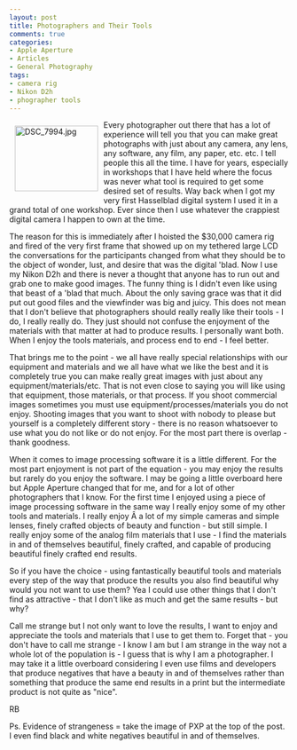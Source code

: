 ```yaml
---
layout: post
title: Photographers and Their Tools
comments: true
categories:
- Apple Aperture
- Articles
- General Photography
tags:
- camera rig
- Nikon D2h
- phographer tools
---
```

<a rel="lightbox" href="/wp-content/uploads/2009/11/DSC_7994.jpg"><img title="DSC_7994.jpg" src="/wp-content/uploads/2009/11/.thumbs/.DSC_7994.jpg" border="0" alt="DSC_7994.jpg" hspace="10" vspace="10" width="150" height="118" align="left" /></a>Every photographer out there that has a lot of experience will tell you that you can make great photographs with just about any camera, any lens, any software, any film, any paper, etc. etc. I tell people this all the time. I have for years, especially in workshops that I have held where the focus was never what tool is required to get some desired set of results. Way back when I got my very first Hasselblad digital system I used it in a grand total of one workshop. Ever since then I use whatever the crappiest digital camera I happen to own at the time.

The reason for this is immediately after I hoisted the $30,000 camera rig and fired of the very first frame that showed up on my tethered large LCD the conversations for the participants changed from what they should be to the object of wonder, lust, and desire that was the digital 'blad. Now I use my Nikon D2h and there is never a thought that anyone has to run out and grab one to make good images. The funny thing is I didn't even like using that beast of a 'blad that much. About the only saving grace was that it did put out good files and the viewfinder was big and juicy. This does not mean that I don't believe that photographers should really really like their tools - I do, I really really do. They just should not confuse the enjoyment of the materials with that matter at had to produce results. I personally want both. When I enjoy the tools materials, and process end to end - I feel better.

That brings me to the point - we all have really special relationships with our equipment and materials and we all have what we like the best and it is completely true you can make really great images with just about any equipment/materials/etc. That is not even close to saying you will like using that equipment, those materials, or that process. If you shoot commercial images sometimes you must use equipment/processes/materials you do not enjoy. Shooting images that you want to shoot with nobody to please but yourself is a completely different story - there is no reason whatsoever to use what you do not like or do not enjoy. For the most part there is overlap - thank goodness.

When it comes to image processing software it is a little different. For the most part enjoyment is not part of the equation - you may enjoy the results but rarely do you enjoy the software. I may be going a little overboard here but Apple Aperture changed that for me, and for a lot of other photographers that I know. For the first time I enjoyed using a piece of image processing software in the same way I really enjoy some of my other tools and materials. I really enjoy Â a lot of my simple cameras and simple lenses, finely crafted objects of beauty and function - but still simple. I really enjoy some of the analog film materials that I use - I find the materials in and of themselves beautiful, finely crafted, and capable of producing beautiful finely crafted end results.

So if you have the choice - using fantastically beautiful tools and materials every step of the way that produce the results you also find beautiful why would you not want to use them? Yea I could use other things that I don't find as attractive - that I don't like as much and get the same results - but why?

Call me strange but I not only want to love the results, I want to enjoy and appreciate the tools and materials that I use to get them to. Forget that - you don't have to call me strange - I know I am but I am strange in the way not a whole lot of the population is - I guess that is why I am a photographer. I may take it a little overboard considering I even use films and developers that produce negatives that have a beauty in and of themselves rather than something that produce the same end results in a print but the intermediate product is not quite as "nice".

RB

Ps. Evidence of strangeness = take the image of PXP at the top of the post. I even find black and white negatives beautiful in and of themselves.